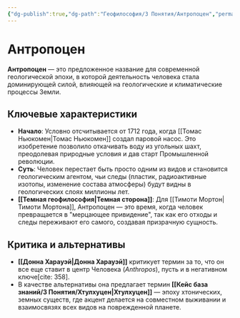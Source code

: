 ```yaml
---
{"dg-publish":true,"dg-path":"Геофилософия/3 Понятия/Антропоцен","permalink":"/geofilosofiya/3-ponyatiya/antropoczen/"}
---
```



# Антропоцен

**Антропоцен** — это предложенное название для современной геологической эпохи, в которой деятельность человека стала доминирующей силой, влияющей на геологические и климатические процессы Земли.

## Ключевые характеристики
- **Начало**: Условно отсчитывается от 1712 года, когда [[Томас Ньюкомен\|Томас Ньюкомен]] создал паровой насос. Это изобретение позволило откачивать воду из угольных шахт, преодолевая природные условия и дав старт Промышленной революции.
- **Суть**: Человек перестает быть просто одним из видов и становится геологическим агентом, чьи следы (пластик, радиоактивные изотопы, изменение состава атмосферы) будут видны в геологических слоях миллионы лет.
- **[[Темная геофилософия\|Темная сторона]]**: Для [[Тимоти Мортон\|Тимоти Мортона]], Антропоцен — это время, когда человек превращается в "мерцающее привидение", так как его отходы и следы переживают его самого, создавая призрачную сущность.
## Критика и альтернативы
- **[[Донна Харауэй\|Донна Харауэй]]** критикует термин за то, что он все еще ставит в центр Человека (*Anthropos*), пусть и в негативном ключе[cite: 358].
- В качестве альтернативы она предлагает термин **[[Кейс база знаний/3 Понятия/Хтулхуцен\|Хтулхуцен]]** — эпоху хтонических, земных существ, где акцент делается на совместном выживании и взаимосвязях всех видов на поврежденной планете.


